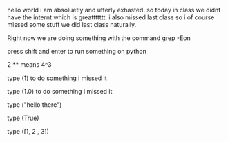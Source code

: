 hello world i am absoluetly and utterly exhasted. 
so today in class we didnt have the internt which is greattttttt. 
i also missed last class so i of course missed some stuff we did last class naturally. 

Right now we are doing something with the command grep -Eon

press shift and enter to run something on python

2 ** means 4^3

type (1) to do something i missed it

type (1.0) to do something i missed it 

type ("hello there")

type (True) 

type ([1, 2 , 3])
